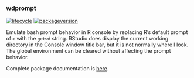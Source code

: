 
### wdprompt

[![lifecycle](https://img.shields.io/badge/lifecycle-stable-green.svg)](https://www.tidyverse.org/lifecycle/#stable)
[![packageversion](https://img.shields.io/badge/Package%20version-2018.05.24-orange.svg?style=flat-square)](commits/master)
<!-- travis badge --> <!-- code coverage badge -->
<!-- Github download badge? -->

Emulate bash prompt behavior in R console by replacing R’s default
prompt of `>` with the `getwd` string. RStudio does display the current
working directory in the Console window title bar, but it is not
normally where I look. The global environment can be cleared without
affecting the prompt behavior.

Complete package documentation is
[here](https://blog.frame38.com/wdprompt/reference/wdprompt-package.html).
